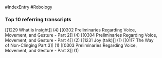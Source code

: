 #IndexEntry #Robology

### Top 10 referring transcripts
[[1229 What is Insight]] (4)
[[0302 Preliminaries Regarding Voice, Movement, and Gesture - Part 2]] (4)
[[0304 Preliminaries Regarding Voice, Movement, and Gesture - Part 4]] (2)
[[1231 Joy (talk)]] (1)
[[0117 The Way of Non-Clinging Part 3]] (1)
[[0303 Preliminaries Regarding Voice, Movement, and Gesture - Part 3]] (1)

